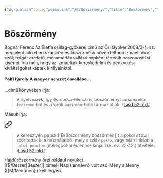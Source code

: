 ```yaml
---
{"dg-publish":true,"permalink":"/B/Böszörmény/","title":"Böszörmény","tags":["containstransclusions"],"created":"2023-10-11T06:16","updated":"2025-06-07T19:50"}
---
```



# Böszörmény

Bognár Ferenc Az Életfa csillag-gyökerei című az Ősi Gyökér 2008/3-4. sz. megjelent cikkében szaracén és böszörmény néven feltűnő izmaelitákról szól; bolgár eredetű, mohamedán vallású népként történik beazonosítási kísérlet. Írja még, hogy az izmaeliták kereskedelmi és pénzverési kiváltságokat kaptak királyainktól.  

#### Pálfi Károly A magyar nemzet ősvallása...  

...című könyvében írja:  
> A nyelvészek, így Gombócz-Melich is, böszörményt az izmaelita `bezirmen`-ból és a török `busurman`-ból származtatják. ([Lásd 52. old.](zotero://open-pdf/library/items/QVETUTRJ?page=52&annotation=55ID3595))  

Másutt írja:  

<div class="transclusion internal-embed is-loaded"><a class="markdown-embed-link" href="/P/Pokol/#kv7cjg" aria-label="Open link"><svg xmlns="http://www.w3.org/2000/svg" width="24" height="24" viewBox="0 0 24 24" fill="none" stroke="currentColor" stroke-width="2" stroke-linecap="round" stroke-linejoin="round" class="svg-icon lucide-link"><path d="M10 13a5 5 0 0 0 7.54.54l3-3a5 5 0 0 0-7.07-7.07l-1.72 1.71"></path><path d="M14 11a5 5 0 0 0-7.54-.54l-3 3a5 5 0 0 0 7.07 7.07l1.71-1.71"></path></svg></a><div class="markdown-embed">



> A keresztyén papok [[B/Böszörmény\|böszörmén]]t a pokol szóval szorították ki a használatból, mely a szláv `peklo`, vagy talán inkább a `iatui poculum` (méregpohár és ennek kínjai Luk. ev. 22-42.) átvétele. ([Lásd 52. old.](zotero://open-pdf/library/items/QVETUTRJ?page=52&annotation=URFKJC68))  


</div></div>

  
Hajdúböszörmény őrzi például nevüket.  
[[B/Beszer\|Beszer]] címnél Napistennévről volt szó. Mény a Menny ([[M/Men\|men]]) kell legyen.  